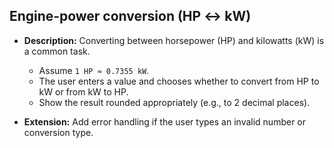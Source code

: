 ## Engine‑power conversion (HP ↔ kW)

- **Description:** Converting between horsepower (HP) and kilowatts (kW) is a common task.

  - Assume `1 HP ≈ 0.7355 kW`.
  - The user enters a value and chooses whether to convert from HP to kW or from kW to HP.
  - Show the result rounded appropriately (e.g., to 2 decimal places).

- **Extension:** Add error handling if the user types an invalid number or conversion type.
